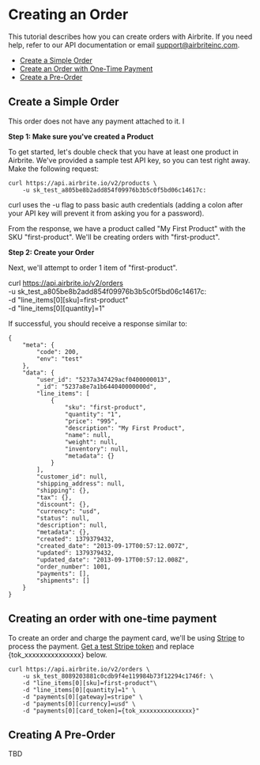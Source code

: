 # Creating an Order

This tutorial describes how you can create orders with Airbrite. If you need help, refer to our API documentation or email support@airbriteinc.com.

* [Create a Simple Order](#create-a-simple-order)
* [Create an Order with One-Time Payment](#create-an-order-with-one-time-payment)
* [Create a Pre-Order](#create-a-pre-order)


## Create a Simple Order

This order does not have any payment attached to it. I

__Step 1: Make sure you've created a Product__

To get started, let's double check that you have at least one product in Airbrite. We've provided a sample test API key, so you can test right away. Make the following request:

    curl https://api.airbrite.io/v2/products \
        -u sk_test_a805be8b2add854f09976b3b5c0f5bd06c14617c:

curl uses the -u flag to pass basic auth credentials (adding a colon after your API key will prevent it from asking you for a password). 

From the response, we have a product called "My First Product" with the SKU "first-product". We'll be creating orders with "first-product".
  
  
__Step 2: Create your Order__

Next, we'll attempt to order 1 item of "first-product".

curl https://api.airbrite.io/v2/orders \
    -u sk_test_a805be8b2add854f09976b3b5c0f5bd06c14617c: \
    -d "line_items[0][sku]=first-product"\
    -d "line_items[0][quantity]=1"

If successful, you should receive a response similar to:

    {
        "meta": {
            "code": 200,
            "env": "test"
        },
        "data": {
            "user_id": "5237a347429acf0400000013",
            "_id": "5237a8e7a1b644040000000d",
            "line_items": [
                {
                    "sku": "first-product",
                    "quantity": "1",
                    "price": "995",
                    "description": "My First Product",
                    "name": null,
                    "weight": null,
                    "inventory": null,
                    "metadata": {}
                }
            ],
            "customer_id": null,
            "shipping_address": null,
            "shipping": {},
            "tax": {},
            "discount": {},
            "currency": "usd",
            "status": null,
            "description": null,
            "metadata": {},
            "created": 1379379432,
            "created_date": "2013-09-17T00:57:12.007Z",
            "updated": 1379379432,
            "updated_date": "2013-09-17T00:57:12.008Z",
            "order_number": 1001,
            "payments": [],
            "shipments": []
        }
    }
  
  
## Creating an order with one-time payment

To create an order and charge the payment card, we'll be using [Stripe](https://www.stripe.com) to process the payment. [Get a test Stripe token](https://dash.airbrite.io/stripe.html) and replace {tok_xxxxxxxxxxxxxxx} below.


    curl https://api.airbrite.io/v2/orders \
        -u sk_test_8089203881c0cdb9f4e119984b73f12294c1746f: \
        -d "line_items[0][sku]=first-product"\
        -d "line_items[0][quantity]=1" \
        -d "payments[0][gateway]=stripe" \
        -d "payments[0][currency]=usd" \
        -d "payments[0][card_token]={tok_xxxxxxxxxxxxxxx}"



## Creating A Pre-Order

TBD
